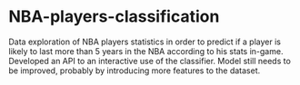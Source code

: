 # NBA-players-classification

Data exploration of NBA players statistics in order to predict if a player is likely to last more than 5 years in the NBA according to his stats in-game.
Developed an API to an interactive use of the classifier.
Model still needs to be improved, probably by introducing more features to the dataset.
